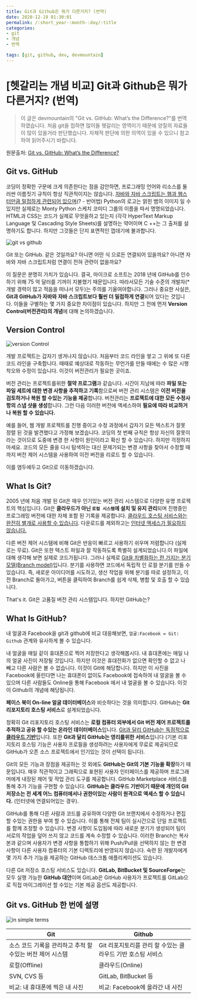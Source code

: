 ```yaml
---
title: Git과 Github은 뭐가 다른거지? (번역)
date: 2020-12-19 01:30:01
permalink: /:short_year-:month-:day/:title
categories:
- git
- 개념
- 번역

tags: [git, github, dev, devmountain]
---
```


# [헷갈리는 개념 비교] Git과 Github은 뭐가 다른거지? (번역)

> 이 글은 devmountain의 "Git vs. GitHub: What’s the Difference?"를 번역하였습니다. 
> 처음 git을 접하면 많이들 헷갈리는 영역이기 때문에 양질의 자료들이 많이 있을거라 판단했습니다.
> 자체적 판단에 의한 의역이 있을 수 있으니 참고하여 읽어주시기 바랍니다.

원문출처: [Git vs. GitHub: What’s the Difference?](https://blog.devmountain.com/git-vs-github-whats-the-difference/)



## Git vs. GitHub

코딩이 정확한 구문에 크게 의존한다는 점을 감안하면, 프로그래밍 언어와 리소스를 둘러싼 이름짓기 규칙이 항상 직관적이지는 않습니다. <u>자바와 자바 스크립트는 햄과 햄스터만큼 밀접하게 관련되어 있으며</u>(? - 반어법) Python의 로고는 얽힌 뱀의 이미지 일 수 있지만 실제로는 Monty Python 스케치 코미디 그룹의 이름을 따서 명명되었습니다. HTML과 CSS는 코드가 실제로 무엇을하고 있는지 (각각 HyperText Markup Language 및 Cascading Style Sheets)를 설명하는 약어이며 C ++는 그 출처를 설명하기도 합니다. 하지만 그것들은 단지 표면적인 껍데기에 불과합니다.

![git vs github](https://blog.devmountain.com/hs-fs/hubfs/Imported_Blog_Media/Gitvs_Github-1a-1.jpg?width=600&name=Gitvs_Github-1a-1.jpg)

Git 또는 GitHub. 같은 것일까요? 아니면 어떤 식 으로든 연결되어 있을까요? 아니면 자바와 자바 스크립트처럼 연결이 전혀 관련이 없을까요?

이 질문은 분명히 가치가 있습니다. 결국, 마이크로 소프트는 2018 년에 GitHub를 인수하기 위해 75 억 달러를 기꺼이 지불했기 때문입니다. 따라서모든 기술 수준의 개발자(*개발 경력이 많고 적음을 떠나서 모두)는 주의를 기울여야합니다. 그러나 중요한 사실은, **Git과 GitHub가 자바와 자바 스크립트보다 훨씬 더 밀접하게 연결**되어 있다는 것입니다. 이들을 구별하는 몇 가지 중요한 차이점이 있습니다. 하지만 그 전에 먼저 **Version Control(버전관리)의 개념**에 대해 논의하겠습니다.



## Version Control

![version Control](https://blog.devmountain.com/hs-fs/hubfs/Imported_Blog_Media/Gitvs_Github-1b-750x322-1.jpg?width=600&name=Gitvs_Github-1b-750x322-1.jpg)

개발 프로젝트는 갑자기 생겨나지 않습니다. 처음부터 코드 라인을 쌓고 그 위에 또 다른 코드 라인을 구축합니다. 때때로 예상대로 작동하는 무언가를 만들 때에는 수 많은 시행 착오와 수정이 있습니다. 이것이 버전관리가 필요한 곳이죠.

버전 관리는 프로젝트를위한 **절약 프로그램**과 같습니다. 시간이 지남에 따라 **파일 또는 파일 세트에 대한 변경 사항을 추적하고 기록**함으로써 버전 관리 시스템은 **이전 버전을 검토하거나 복원 할 수있는 기능을 제공**합니다. 버전관리는 **프로젝트에 대한 모든 수정사항의 스냅 샷을 생성**합니다. 그런 다음 이러한 버전에 액세스하여 **필요에 따라 비교하거나 복원 할 수 있습니다.**

예를 들어, 웹 개발 프로젝트를 진행 중이고 수정 과정에서 갑자기 모든 텍스트가 잘못 정렬 된 것을 발견했다고 가정해 보겠습니다. 코딩의 첫 번째 규칙은 항상 자신의 잘못이라는 것이므로 도중에 변경 한 사항이 원인이라고 확신 할 수 있습니다. 하지만 걱정하지 마세요. 코드의 모든 줄을 다시 탐색하는 대신 문제가되는 변경 사항을 찾아서 수정할 때까지 버전 제어 시스템을 사용하여 이전 버전을 리로드 할 수 있습니다.

이를 염두에두고 Git으로 이동하겠습니다.



## What Is Git?

2005 년에 처음 개발 된 Git은 매우 인기있는 버전 관리 시스템으로 다양한 유명 프로젝트의 핵심입니다. Git은 **클라우드가 아닌 `로컬 시스템`에 설치 및 유지 관리**되며 진행중인 프로그래밍 버전에 대한 자체 포함 된 기록을 제공합니다. <u>클라우드 호스팅 서비스와는 완전히 별개로 사용할 수 있습니다</u>. 다운로드를 제외하고는 <u>인터넷 액세스가 필요하지 않습니다.</u>

다른 버전 제어 시스템에 비해 Git은 반응이 빠르고 사용하기 쉬우며 저렴합니다 (실제로는 무료). Git은 또한 텍스트 파일과 잘 작동하도록 특별히 설계되었습니다.이 파일에 대해 생각해 보면 실제로 코드가됩니다. 그러나 실제로 <u>Git을 차별화하는 한 가지는 분기 모델(Branch model)</u>입니다. 분기를 사용하면 코드에서 독립적 인 로컬 분기를 만들 수 있습니다. 즉, 새로운 아이디어를 시도하고, 생산 작업을 위해 분기를 따로 설정하고, 이전 Branch로 돌아가고, 버튼을 클릭하여 Branch를 쉽게 삭제, 병합 및 호출 할 수 있습니다.

That's it. Git은 고품질 버전 관리 시스템입니다. 하지만 GitHub는?



## What Is GitHub?

내 얼굴과 Facebook을 git과 github에 비교 대응해보면, `얼굴:Facebook = Git: Github` 관계와 유사하게 볼 수 있습니다.

내 얼굴을 매일 같이 휴대폰으로 찍어 저장한다고 생각해봅시다. 내 휴대폰에는 매일 나의 얼굴 사진이 저장될 것입니다. 하지만 이것은 휴대전화가 없으면 확인할 수 없고 나 빼고 다른 사람은 볼 수 없습니다. 이것이 Git에 해당합니다. 하지만 이 사진을 Facebook에 올린다면 나는 휴대폰이 없이도 Facebook에 접속하여 내 얼굴을 볼 수 있으며 다른 사람들도 Online을 통해 Facebook 에서 내 얼굴을 볼 수 있습니다. 이것이 Github의 개념에 해당됩니다.

 **페이스 북이 On-line 얼굴 데이터베이스**와 비슷하다는 것을 의미합니다. GitHub는 **Git 리포지토리 호스팅 서비스**로 설계되었습니다.

정확히 Git 리포지토리 호스팅 서비스는 **로컬 컴퓨터 외부에서 Git 버전 제어 프로젝트를 추적하고 공유 할 수있는 온라인 데이터베이스**입니다. <u>Git과 달리 GitHub는 독점적으로 **클라우드 기반**</u>입니다. 또한 **Git과 달리 GitHub는 영리를위한 서비스**입니다 (기본 리포지토리 호스팅 기능은 사용자 프로필을 생성하려는 사용자에게 무료로 제공되므로 GitHub가 오픈 소스 프로젝트에서 인기있는 것이 선택이 됩니다).

Git의 모든 기능과 장점을 제공하는 것 외에도 **GitHub는 Git의 기본 기능을 확장**하기 때문입니다. 매우 직관적이고 그래픽으로 표현된 사용자 인터페이스를 제공하며 프로그래머에게 내장된 제어 및 작업 관리 도구를 제공합니다. GitHub Marketplace 서비스를 통해 추가 기능을 구현할 수 있습니다. **GitHub는 클라우드 기반이기 때문에 개인의 Git 저장소는 전 세계 어느 컴퓨터에서나 권한이있는 사람이 원격으로 액세스 할 수 있습니다.** (인터넷에 연결되어있는 경우).

GitHub를 통해 다른 사람과 코드를 공유하여 다양한 Git 브랜치에서 수정하거나 편집 할 수있는 권한을 부여 할 수 있습니다. 이를 통해 전체 팀이 실시간으로 단일 프로젝트를 함께 조정할 수 있습니다. 변경 사항이 도입됨에 따라 새로운 분기가 생성되어 팀이 서로의 작업을 덮어 쓰지 않고 코드를 계속 수정할 수 있습니다. 이러한 Branch는 복사본과 같으며 사용자가 변경 사항을 통합하기 위해 Push/Pull을 선택하지 않는 한 변경 사항이 다른 사용자 컴퓨터의 기본 디렉토리에 반영되지 않습니다. 숙련 된 개발자에게 몇 가지 추가 기능을 제공하는 GitHub 데스크톱 애플리케이션도 있습니다.

다른 Git 저장소 호스팅 서비스도 있습니다. **GitLab, BitBucket 및 SourceForge**는 모두 실행 가능한 **GitHub 대안**이며 GitLab은 GitHub 사용자가 프로젝트를 GitLab으로 직접 마이그레이션 할 수있는 기본 제공 옵션도 제공합니다.



## Git vs. GitHub 한 번에 설명

![in simple terms](https://blog.devmountain.com/hs-fs/hubfs/Imported_Blog_Media/Gitvs_Github-1c-750x321-1.jpg?width=600&name=Gitvs_Github-1c-750x321-1.jpg)

| Git                                                       | Github                                                      |
| --------------------------------------------------------- | ----------------------------------------------------------- |
| 소스 코드 기록을 관리하고 추적 할 수있는 버전 제어 시스템 | Git 리포지토리를 관리 할 수있는 클라우드 기반 호스팅 서비스 |
| 로컬(Offline)                                             | 클라우드(Online)                                            |
| SVN, CVS 등                                               | GitLab, BitBucket 등                                        |
| 비교: 내 휴대폰에 찍은 내 사진                            | 비교: Facebook에 올라간 내 사진                             |

